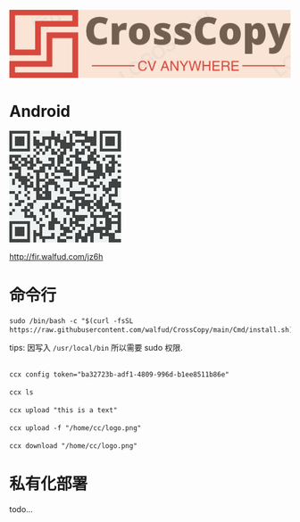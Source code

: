 ![](./logo.png)

# Android
![](./android-install.png)

http://fir.walfud.com/jz6h

# 命令行

```shell
sudo /bin/bash -c "$(curl -fsSL https://raw.githubusercontent.com/walfud/CrossCopy/main/Cmd/install.sh)"
```

tips: 因写入 `/usr/local/bin` 所以需要 sudo 权限. 

```shell

ccx config token="ba32723b-adf1-4809-996d-b1ee8511b86e"

ccx ls

ccx upload "this is a text"

ccx upload -f "/home/cc/logo.png"

ccx download "/home/cc/logo.png"

```

# 私有化部署
todo... 
